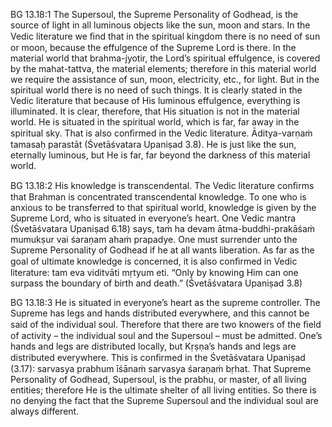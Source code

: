 BG 13.18:1	The Supersoul, the Supreme Personality of Godhead, is the source of light in all luminous objects like the sun, moon and stars. In the Vedic literature we ﬁnd that in the spiritual kingdom there is no need of sun or moon, because the effulgence of the Supreme Lord is there. In the material world that brahma-jyotir, the Lord’s spiritual effulgence, is covered by the mahat-tattva, the material elements; therefore in this material world we require the assistance of sun, moon, electricity, etc., for light. But in the spiritual world there is no need of such things. It is clearly stated in the Vedic literature that because of His luminous effulgence, everything is illuminated. It is clear, therefore, that His situation is not in the material world. He is situated in the spiritual world, which is far, far away in the spiritual sky. That is also conﬁrmed in the Vedic literature. Āditya-varṇaṁ tamasaḥ parastāt (Śvetāśvatara Upaniṣad 3.8). He is just like the sun, eternally luminous, but He is far, far beyond the darkness of this material world.

BG 13.18:2	His knowledge is transcendental. The Vedic literature conﬁrms that Brahman is concentrated transcendental knowledge. To one who is anxious to be transferred to that spiritual world, knowledge is given by the Supreme Lord, who is situated in everyone’s heart. One Vedic mantra (Śvetāśvatara Upaniṣad 6.18) says, taṁ ha devam ātma-buddhi-prakāśaṁ mumukṣur vai śaraṇam ahaṁ prapadye. One must surrender unto the Supreme Personality of Godhead if he at all wants liberation. As far as the goal of ultimate knowledge is concerned, it is also conﬁrmed in Vedic literature: tam eva viditvāti mṛtyum eti. “Only by knowing Him can one surpass the boundary of birth and death.” (Śvetāśvatara Upaniṣad 3.8)

BG 13.18:3	He is situated in everyone’s heart as the supreme controller. The Supreme has legs and hands distributed everywhere, and this cannot be said of the individual soul. Therefore that there are two knowers of the ﬁeld of activity – the individual soul and the Supersoul – must be admitted. One’s hands and legs are distributed locally, but Kṛṣṇa’s hands and legs are distributed everywhere. This is conﬁrmed in the Śvetāśvatara Upaniṣad (3.17): sarvasya prabhum īśānaṁ sarvasya śaraṇaṁ bṛhat. That Supreme Personality of Godhead, Supersoul, is the prabhu, or master, of all living entities; therefore He is the ultimate shelter of all living entities. So there is no denying the fact that the Supreme Supersoul and the individual soul are always different.